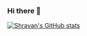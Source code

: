 ### Hi there 👋

[![Shravan's GitHub stats](https://github-readme-stats.vercel.app/api?username=shravankshenoy)](https://github.com/shravankshenoy/github-readme-stats)

<!--
**shravankshenoy/shravankshenoy** is a ✨ _special_ ✨ repository because its `README.md` (this file) appears on your GitHub profile.

Here are some ideas to get you started:

- 🔭 I’m currently working on ...
- 🌱 I’m currently learning ...
- 👯 I’m looking to collaborate on ...
- 🤔 I’m looking for help with ...
- 💬 Ask me about ...
- 📫 How to reach me: ...
- 😄 Pronouns: ...
- ⚡ Fun fact: ...
-->
